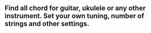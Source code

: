 ## Find all chord for guitar, ukulele or any other instrument. Set your own tuning, number of strings and other settings.
